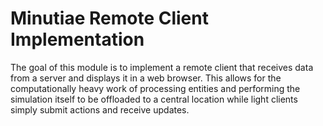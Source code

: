 # Minutiae Remote Client Implementation

The goal of this module is to implement a remote client that receives data from a server and displays it in a web browser.  This allows for the computationally heavy work of processing entities and performing the simulation itself to be offloaded to a central location while light clients simply submit actions and receive updates.
